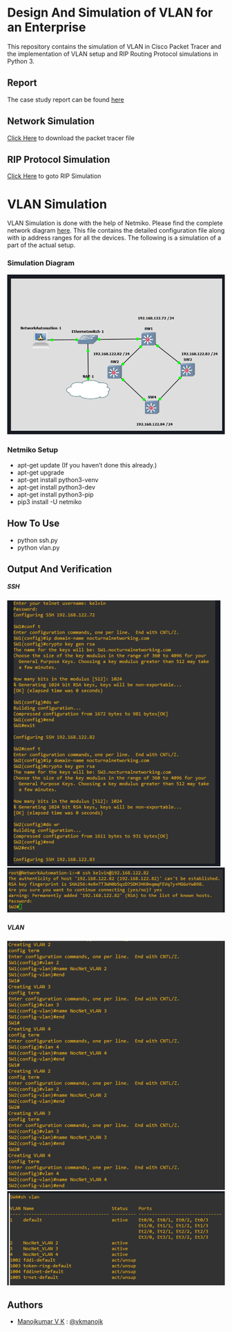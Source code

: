 # Design And Simulation of VLAN for an Enterprise

This repository contains the simulation of VLAN in Cisco Packet Tracer and the implementation of VLAN setup and RIP Routing Protocol simulations in Python 3.

## Report
The case study report can be found [here](https://github.com/vkmanojk/Networks-VirtualLAN/blob/master/Report.pdf)


## Network Simulation
[Click Here](https://github.com/vkmanojk/Networks-VirtualLAN/blob/master/VLAN.pkt) to download the packet tracer file

## RIP Protocol Simulation
[Click Here](https://github.com/vkmanojk/Networks-VirtualLAN/blob/master/RIPv2-Simulation/readme.md) to goto RIP Simulation

# VLAN Simulation
VLAN Simulation is done with the help of Netmiko.
Please find the complete network diagram [here](https://github.com/vkmanojk/Networks-VirtualLAN/blob/master/VLAN.pkt). This file contains the detailed configuration file along with ip address ranges for all the devices. The following is a simulation of a part of the actual setup.
### Simulation Diagram 
![alt text](https://github.com/vkmanojk/Networks-VirtualLAN/blob/master/output/VLanSimulationDiagram.png)

### Netmiko Setup

* apt-get update (If you haven’t done this already.)
* apt-get upgrade
* apt-get install python3-venv
* apt-get install python3-dev
* apt-get install python3-pip
* pip3 install -U netmiko

## How To Use

* python ssh.py
* python vlan.py


## Output And Verification
##### SSH
![alt text](https://github.com/vkmanojk/Networks-VirtualLAN/blob/master/output/sampleoutput1.png)
![alt text](https://github.com/vkmanojk/Networks-VirtualLAN/blob/master/output/sampleoutput2.png)
###
##### VLAN
![alt text](https://github.com/vkmanojk/Networks-VirtualLAN/blob/master/output/sampleoutput3.png)
![alt text](https://github.com/vkmanojk/Networks-VirtualLAN/blob/master/output/sampleoutput4.png)

## Authors
* [Manojkumar V K](https://vkmanojk.github.io/)  : [@vkmanojk  ](https://github.com/vkmanojk)    

